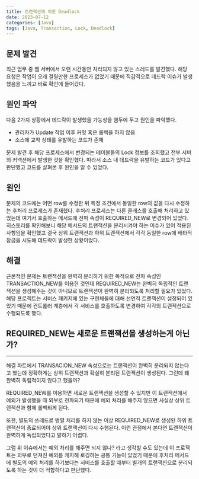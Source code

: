 ```yaml
---
title: 트랜잭션에 의한 Deadlock
date: 2023-07-12
categories: [Java]
tags: [Java, Transaction, Lock, Deadlock]
---
```


## 문제 발견
최근 업무 중 웹 서버에서 오랜 시간동안 처리되지 않고 있는 스레드를 발견했다. 해당 요청은 작업이 오래 걸릴만한 프로세스가 없었기 때문에 직감적으로 데드락 이슈가 발생했음을 느끼고 바로 확인에 들어갔다.

## 원인 파악
다음 2가지 상황에서 데드락이 발생했을 가능성을 염두에 두고 원인을 파악했다.
- 관리자가 Update 작업 이후 커밋 혹은 롤백을 하지 않음
- 소스에 교착 상태를 유발하는 코드가 존재

문제 발견 후 해당 프로세스에서 변경되는 테이블들의 Lock 정보를 조회했고 전부 서버의 커넥션에서 발생한 것을 확인했다. 따라서 소스 내 데드락을 유발하는 코드가 있다고 판단했고 코드를 살펴본 후 원인을 알 수 있었다.

## 원인
문제의 코드에는 어떤 row를 수정한 뒤 특정 조건에서 동일한 row의 값을 다시 수정하는 후처리 프로세스가 존재했다. <span class="emphasis">후처리 프로세스는 다른 클래스를 호출해 처리하고 있었는데 여기서 호출하는 메서드에 전파 속성이 REQUIRED_NEW로 변경되어 있었다.</span> 
히스토리를 확인해보니 해당 메서드의 트랜잭션을 분리시켜야 하는 이슈가 있어 적용된 사항임을 확인했고 결국 <span class="very-danger">상위 트랜잭션과 하위 트랜잭션에서 각각 동일한 row에 배타적 잠금을 시도해 데드락이 발생한 상황</span>이었다.

## 해결
근본적인 문제는 트랜잭션을 완벽히 분리하기 위한 목적으로 전파 속성인 TRANSACTION_NEW를 이용한 것인데 REQUIRED_NEW는 완벽히 독립적인 트랜잭션을 생성해주는 것이 아니므로 트랜잭션이 완벽히 분리되도록 처리할 필요가 있었다. 해당 프로젝트는 <span class="emphasis">서비스 패키지에 있는 구현체들에 대해 선언적 트랜잭션이 설정되어 있었기 때문에 컨트롤러 계층에서 각 서비스를 호출하도록 변경하여 각각의 트랜잭션으로 수행되도록</span> 했다.

<div class="white-space--dot"></div>

## REQUIRED_NEW는 새로운 트랜잭션을 생성하는게 아닌가?
---
해결 파트에서 <span class="emphasis">TRANSACION_NEW 속성으로는 트랜잭션이 완벽히 분리되지 않는다고 했는데 정확하게는 상위 트랜잭션과 확실히 분리된 트랜잭션이 생성된다. 그런데 왜 완벽히 독립적이지 않다고 했을까?</span>

REQUIRED_NEW를 이용하면 새로운 트랜잭션을 생성할 수 있지만 이 트랜잭션에서 <span class="very-danger">예외가 발생했을 때 외부로 전파되기 때문에 예외 처리를 해주지 않으면 사실상 상위 트랜잭션과 함께 롤백되게 된다.</span>

또한, <span class="very-danger">별도의 쓰레드로 병렬 처리를 하지 않는 이상 REQUIRED_NEW로 생성된 하위 트랜잭션이 종료되어야 상위 트랜잭션이 다시 수행된다</span>. 이런 관점에서 본다면 트랜잭션이 완벽하게 독립되었다고 말하기 어렵다.

그럼 위 이슈에서는 예외 처리를 해주면 되지 않나? 라고 생각할 수도 있는데 이 프로젝트는 외부로 던져진 예외를 캐치해 로깅하는 공통 기능이 있었기 때문에 후처리 메서드에 별도의 예외 처리를 하기보다는 서비스를 호출할 때부터 별개의 트랜잭션으로 분리되도록 하는 것이 더 적합하다고 판단했다. 